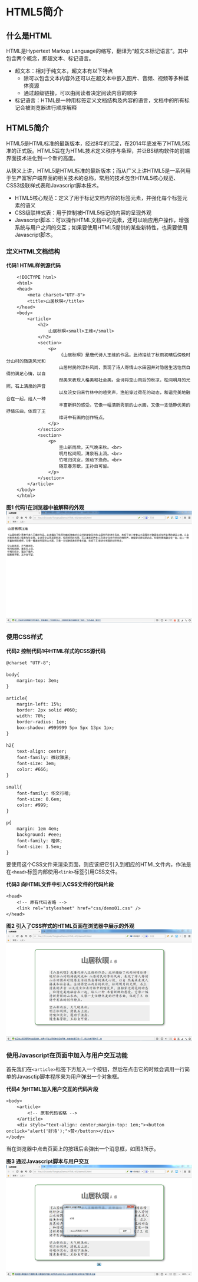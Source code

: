 # HTML5简介

## 什么是HTML
HTML是Hypertext Markup Language的缩写，翻译为“超文本标记语言”。其中包含两个概念，即超文本、标记语言。

- 超文本：相对于纯文本，超文本有以下特点
	- 除可以包含文本内容外还可以在超文本中嵌入图片、音频、视频等多种媒体资源
	- 通过超级链接，可以由阅读者决定阅读内容的顺序
- 标记语言：HTML是一种用标签定义文档结构及内容的语言，文档中的所有标记会被浏览器进行顺序解释

## HTML5简介

HTML5是HTML标准的最新版本，经过8年的沉淀，在2014年底发布了HTML5标准的正式版。HTML5旨在为HTML技术定义秩序与条理，并让BS结构软件的前端界面技术进化到一个新的高度。

从狭义上讲，HTML5是HTML标准的最新版本；而从广义上讲HTML5是一系列用于生产富客户端界面的相关技术的总称，常用的技术包含HTML5核心规范、CSS3级联样式表和Javascript脚本技术。

- HTML5核心规范：定义了用于标记文档内容的标签元素，并强化每个标签元素的语义
- CSS级联样式表：用于控制被HTML5标记的内容的呈现外观
- Javascript脚本：可以操作HTML文档中的元素，还可以响应用户操作，增强系统与用户之间的交互；如果要使用HTML5提供的某些新特性，也需要使用Javascript脚本。

### 定义HTML文档结构

**代码1 HTML样例源代码**
```
	<!DOCTYPE html>
	<html>
	<head>
	    <meta charset="UTF-8">
	    <title>山居秋暝</title>
	</head>
	<body>
	    <article>
	        <h2>
	            山居秋暝<small>王维</small>
	        </h2>
	        <section>
	            <p>
	                《山居秋暝》是唐代诗人王维的作品。此诗描绘了秋雨初晴后傍晚时分山村的旖旎风光和
	                山居村民的淳朴风尚，表现了诗人寄情山水田园并对隐居生活怡然自得的满足心情，以自
	                然美来表现人格美和社会美。全诗将空山雨后的秋凉，松间明月的光照，石上清泉的声音
	                以及浣女归来竹林中的喧笑声，渔船穿过荷花的动态，和谐完美地融合在一起，给人一种
	                丰富新鲜的感受。它像一幅清新秀丽的山水画，又像一支恬静优美的抒情乐曲，体现了王
	                维诗中有画的创作特点。
	            </p>
	        </section>
	        <section>
	            <p>
	                空山新雨后，天气晚来秋。<br>
	                明月松间照，清泉石上流。<br>
	                竹喧归浣女，莲动下渔舟。<br>
	                随意春芳歇，王孙自可留。
	            </p>
	        </section>
	    </article>
	</body>
	</html>
```

**图1 代码1在浏览器中被解释的外观**
![](images/01/001.png)


### 使用CSS样式

**代码2 控制代码1中HTML样式的CSS源代码**

```
@charset "UTF-8";

body{
    margin-top: 3em;
}

article{
    margin-left: 15%;
    border: 2px solid #060;
    width: 70%;
    border-radius: 1em;
    box-shadow: #999999 5px 5px 13px 1px;
}

h2{
    text-align: center;
    font-family: 微软雅黑;
    font-size: 3em;
    color: #666;
}

small{
    font-family: 华文行楷;
    font-size: 0.6em;
    color: #999;
}

p{
    margin: 1em 4em;
    background: #eee;
    font-family: 楷体;
    font-size: 1.5em;
}
```
要使用这个CSS文件来渲染页面，则应该把它引入到相应的HTML文件内，作法是在`<head>`标签内部使用`<link>`标签引用CSS文件。

**代码3 向HTML文件中引入CSS文件的代码片段**
```
<head>
    <!-- 原有代码省略 -->
    <link rel="stylesheet" href="css/demo01.css" />
</head>
```

**图2 引入了CSS样式的HTML页面在浏览器中展示的外观**
![](images/01/002.png)

### 使用Javascript在页面中加入与用户交互功能

首先我们在`<article>`标签下方加入一个按钮，然后在点击它的时候会调用一行简单的Javasctip脚本程序来为用户弹出一个对象框。

**代码4 为HTML加入用户交互的代码片段**
```
<body>
    <article>
		<!-- 原有代码省略 -->
    </article>
    <div style="text-align: center;margin-top: 1em;"><button onclick="alert('好诗');">赞</button></div>
</body>
```

当在浏览器中点击页面上的按钮后会弹出一个消息框，如图3所示。

**图3 通过Javascript脚本与用户交互**
![](images/01/003.png)